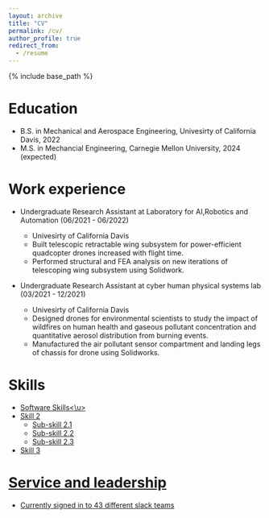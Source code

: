 ```yaml
---
layout: archive
title: "CV"
permalink: /cv/
author_profile: true
redirect_from:
  - /resume
---
```


{% include base_path %}

Education
======
* B.S. in Mechanical and Aerospace Engineering, Univesirty of California Davis, 2022 
* M.S. in Mechancial Engineering, Carnegie Mellon University, 2024 (expected)


Work experience
======
* Undergraduate Research Assistant at Laboratory for AI,Robotics and Automation (06/2021 - 06/2022)
  * Univesirty of California Davis 
  * Built telescopic retractable wing subsystem for power-efficient quadcopter drones increased with flight time.
  * Performed structural and FEA analysis on new iterations of telescoping wing subsystem using Solidwork.
  
* Undergraduate Research Assistant at cyber human physical systems lab (03/2021 - 12/2021)
  * Univesirty of California Davis
  * Designed drones for environmental scientists to study the impact of wildfires on human health and gaseous pollutant concentration and quantitative aerosol distribution from burning events.
  * Manufactured the air pollutant sensor compartment and landing legs of chassis for drone using Solidworks.
  
Skills
======
* <u>Software Skills<\u>
* Skill 2
  * Sub-skill 2.1
  * Sub-skill 2.2
  * Sub-skill 2.3
* Skill 3

<!-- Publications
======
  <ul>{% for post in site.publications %}
    {% include archive-single-cv.html %}
  {% endfor %}</ul>
  
Talks
======
  <ul>{% for post in site.talks %}
    {% include archive-single-talk-cv.html %}
  {% endfor %}</ul>
  
Teaching
======
  <ul>{% for post in site.teaching %}
    {% include archive-single-cv.html %}
  {% endfor %}</ul> -->
  
Service and leadership
======
* Currently signed in to 43 different slack teams
